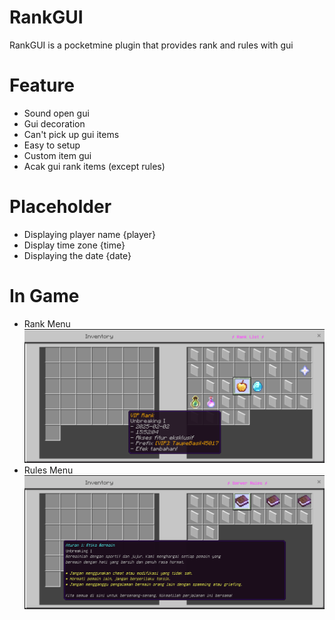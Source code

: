 # RankGUI
RankGUI is a pocketmine plugin that provides rank and rules with gui

# Feature
- Sound open gui
- Gui decoration
- Can't pick up gui items
- Easy to setup
- Custom item gui
- Acak gui rank items (except rules)

# Placeholder
- Displaying player name {player}
- Display time zone {time}
- Displaying the date {date}

# In Game
- Rank Menu
![Rank](image/Screenshot_20250202-155213.png)
- Rules Menu
![Rules](image/Screenshot_20250202-173116.png)
